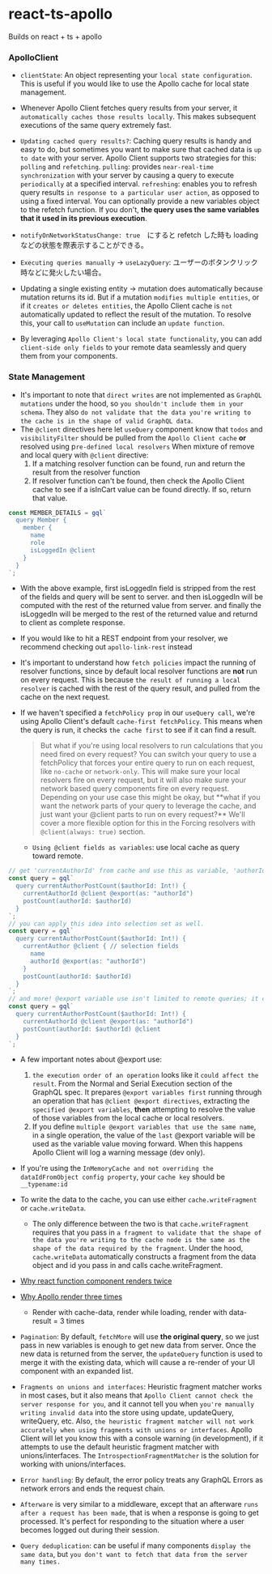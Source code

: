 # react-ts-apollo

Builds on react + ts + apollo

### ApolloClient

- `clientState`: An object representing your `local state configuration`. This is useful if you would like to use the Apollo cache for local state management.
- Whenever Apollo Client fetches query results from your server, it `automatically caches those results locally`. This makes subsequent executions of the same query extremely fast.
- `Updating cached query results?`: Caching query results is handy and easy to do, but sometimes you want to make sure that cached data is `up to date` with your server. Apollo Client supports two strategies for this: `polling` and `refetching`.
  `pulling`: provides `near-real-time synchronization` with your server by causing a query to execute `periodically` at a specified interval.
  `refreshing`: enables you to refresh query results `in response to a particular user action`, as opposed to using a fixed interval. You can optionally provide a new variables object to the refetch function. If you don't, **the query uses the same variables that it used in its previous execution**.
- `notifyOnNetworkStatusChange: true`　にすると refetch した時も loading などの状態を際表示することができる。
- `Executing queries manually` -> `useLazyQuery`: ユーザーのボタンクリック時などに発火したい場合。
- Updating a single existing entity -> mutation does automatically because mutation returns its id. But if a mutation `modifies multiple entities`, or if it `creates or deletes entities`, the Apollo Client cache is `not` automatically updated to reflect the result of the mutation. To resolve this, your call to `useMutation` can include an `update function`.

- By leveraging `Apollo Client's local state functionality`, you can add `client-side only fields` to your remote data seamlessly and query them from your components.

### State Management

- It's important to note that `direct writes` are not implemented as `GraphQL mutations` under the hood, so `you shouldn't include them in your schema`. They also `do not validate that the data you're writing to the cache is in the shape of valid GraphQL data`.
- The `@client` directives here let `useQuery` component know that `todos` and `visibilityFilter` should be pulled from the `Apollo Client cache` **or** resolved using p`re-defined local resolvers` When mixture of remove and local query with `@client` directive:
  1. If a matching resolver function can be found, run and return the result from the resolver function
  2. If resolver function can't be found, then check the Apollo Client cache to see if a isInCart value can be found directly. If so, return that value.

```javascript
const MEMBER_DETAILS = gql`
  query Member {
    member {
      name
      role
      isLoggedIn @client
    }
  }
`;
```

- With the above example, first isLoggedIn field is stripped from the rest of the fields and query will be sent to server. and then isLoggedIn will be computed with the rest of the returned value from server. and finally the isLoggedIn will be merged to the rest of the returned value and returnd to client as complete response.

- If you would like to hit a REST endpoint from your resolver, we recommend checking out `apollo-link-rest` instead
- It's important to understand how `fetch policies` impact the running of resolver functions, since by default local resolver functions are **not** run on every request. This is because `the result of running a local resolver` is cached with the rest of the query result, and pulled from the cache on the next request.
- If we haven't specified a `fetchPolicy prop` in our `useQuery call`, we're using Apollo Client's default `cache-first fetchPolicy`. This means when the query is run, it checks `the cache first` to see if it can find a result.

  > But what if you're using local resolvers to run calculations that you need fired on every request? You can switch your query to use a fetchPolicy that forces your entire query to run on each request, like `no-cache` or `network-only`. This will make sure your local resolvers fire on every request, but it will also make sure your network based query components fire on every request. Depending on your use case this might be okay, but \*\*what if you want the network parts of your query to leverage the cache, and just want your @client parts to run on every request?\*\* We'll cover a more flexible option for this in the Forcing resolvers with `@client(always: true)` section.

  - `Using @client fields as variables`: use local cache as query toward remote.

```javascript
// get 'currentAuthorId' from cache and use this as variable, 'authorId' which is used in postCount field in the next, to query toward remote
const query = gql`
  query currentAuthorPostCount($authorId: Int!) {
    currentAuthorId @client @export(as: "authorId")
    postCount(authorId: $authorId)
  }
`;
// you can apply this idea into selection set as well.
const query = gql`
  query currentAuthorPostCount($authorId: Int!) {
    currentAuthor @client { // selection fields
      name
      authorId @export(as: "authorId")
    }
    postCount(authorId: $authorId)
  }
`;
// and more! @export variable use isn't limited to remote queries; it can also be used to define variables for other @client fields or selection sets:
const query = gql`
  query currentAuthorPostCount($authorId: Int!) {
    currentAuthorId @client @export(as: "authorId")
    postCount(authorId: $authorId) @client
  }
`;
```

- A few important notes about @export use:
  1. `the execution order of an operation` looks like it `could affect the result`. From the Normal and Serial Execution section of the GraphQL spec. It prepares `@export variables first` running through an operation that has `@client @export directives`, extracting the `specified @export variables`, **then** attempting to resolve the value of those variables from the local cache or local resolvers.
  2. If you define `multiple @export variables that use the same name`, in a single operation, the value of the `last` @export variable will be used as the variable value moving forward. When this happens Apollo Client will log a warning message (dev only).
- If you're using the `InMemoryCache and not overriding the dataIdFromObject config property`, your `cache key` should be `__typename:id`
- To write the data to the cache, you can use either `cache.writeFragment` or `cache.writeData`.

  - The only difference between the two is that `cache.writeFragment` requires that you pass in `a fragment to validate that the shape of the data you're writing to the cache node is the same as the shape of the data required by the fragment`. Under the hood, `cache.writeData` automatically constructs a fragment from the data object and id you pass in and calls cache.writeFragment.

- [Why react function component renders twice](https://mariosfakiolas.com/blog/my-react-components-render-twice-and-drive-me-crazy/)
- [Why Apollo render three times](https://github.com/trojanowski/react-apollo-hooks/issues/36#issuecomment-448055185)

  - Render with cache-data, render while loading, render with data-result = 3 times

- `Pagination`: By default, `fetchMore` will use **the original query**, so we just pass in new variables is enough to get new data from server. Once the new data is returned from the server, the `updateQuery` function is used to merge it with the existing data, which will cause a re-render of your UI component with an expanded list.
- `Fragments on unions and interfaces`: Heuristic fragment matcher works in most cases, but it also means that `Apollo Client cannot check the server response for you`, and it cannot tell you when `you're manually writing invalid data` into the store using update, updateQuery, writeQuery, etc. Also, `the heuristic fragment matcher will not work accurately when using fragments with unions or interfaces`. Apollo Client will let you know this with a console warning (in development), if it attempts to use the default heuristic fragment matcher with unions/interfaces. The `IntrospectionFragmentMatcher` is the solution for working with unions/interfaces.

- `Error handling`: By default, the error policy treats any GraphQL Errors as network errors and ends the request chain.

- `Afterware` is very similar to a middleware, except that an afterware `runs after a request has been made`, that is when a response is going to get processed. It's perfect for responding to the situation where a user becomes logged out during their session.
- `Query deduplication`: can be useful if many components `display the same data`, but `you don't want to fetch that data from the server many times.`
